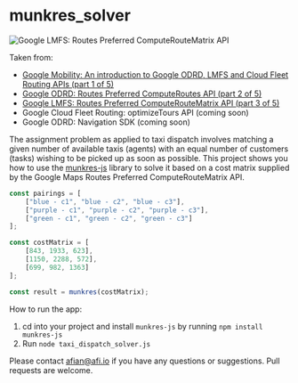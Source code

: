 # munkres_solver

![Google LMFS: Routes Preferred ComputeRouteMatrix API](https://blog.afi.io/content/images/2023/10/Screen-Shot-2023-10-06-at-12.19.09-AM.png "Google LMFS: Routes Preferred ComputeRouteMatrix API")

Taken from: 
- [Google Mobility: An introduction to Google ODRD, LMFS and Cloud Fleet Routing APIs (part 1 of 5)](https://www.afi.io/blog/google-mobility-an-introduction-to-google-odrd-lmfs-and-cloud-fleet-routing-apis/)
- [Google ODRD: Routes Preferred ComputeRoutes API (part 2 of 5)](https://afi.io/blog/google-odrd-routes-preferred-computeroutes-api/)
- [Google LMFS: Routes Preferred ComputeRouteMatrix API (part 3 of 5)](https://www.afi.io/blog/google-lmfs-routes-preferred-computeroutematrix-api/)
- Google Cloud Fleet Routing: optimizeTours API (coming soon)
- Google ODRD: Navigation SDK (coming soon)

The assignment problem as applied to taxi dispatch involves matching a given number of available taxis (agents) with an equal number of customers (tasks) wishing to be picked up as soon as possible. This project shows you how to use the [munkres-js](https://github.com/addaleax/munkres-js) library to solve it based on a cost matrix supplied by the Google Maps Routes Preferred ComputeRouteMatrix API.

```js
const pairings = [
    ["blue - c1", "blue - c2", "blue - c3"],
    ["purple - c1", "purple - c2", "purple - c3"],
    ["green - c1", "green - c2", "green - c3"]
];

const costMatrix = [
    [843, 1933, 623],
    [1150, 2288, 572],
    [699, 982, 1363]
];

const result = munkres(costMatrix);
```

 How to run the app:
 1. cd into your project and install `munkres-js` by running `npm install munkres-js`
 2. Run `node taxi_dispatch_solver.js`

Please contact afian@afi.io if you have any questions or suggestions. Pull requests are welcome.
